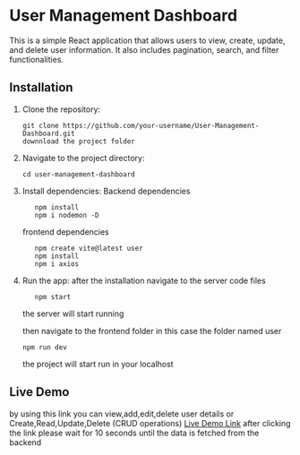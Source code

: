 # User Management Dashboard

This is a simple React application that allows users to view, create, update, and delete user information. It also includes pagination, search, and filter functionalities.

## Installation

1. Clone the repository:
   ```
   git clone https://github.com/your-username/User-Management-Dashboard.git
   downnload the project folder
   ```

2. Navigate to the project directory:
   ```
   cd user-management-dashboard
   ```

3. Install dependencies:
      Backend dependencies
   ```
      npm install
      npm i nodemon -D
   ```
      frontend dependencies
   ```
      npm create vite@latest user
      npm install
      npm i axios
   ```

5. Run the app:
      after the installation
      navigate to the server code files
   ```
      npm start
   ```
      the server will start running

   then navigate to the frontend folder in this case the folder named user
   ```
   npm run dev
   ```
   the project will start run in your localhost
   



## Live Demo
by using this link you can view,add,edit,delete user details or Create,Read,Update,Delete (CRUD operations)
[Live Demo Link](https://neon-pothos-1a2c00.netlify.app/) after clicking the link please wait for 10 seconds until the data is fetched from the backend

